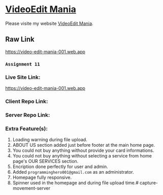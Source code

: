 # [VideoEdit Mania](https://video-edit-mania-001.web.app)

Please visite my website [VideoEdit Mania](https://video-edit-mania-001.web.app).

## Raw Link

https://video-edit-mania-001.web.app

### `Assignment 11`
### Live Site Link:
https://video-edit-mania-001.web.app
### Client Repo Link:

### Server Repo Link:


### Extra Feature(s):
1. Loading warning during file upload.
2. ABOUT US section added just before footer at the main home page.
3. You could not buy anything without provide your card informations.
4. You could not buy anything without selecting a service from home page's OUR SERVICES section.
5. Encription done perfectly for user and admin.
6. Added `programminghero001@gmail.com` as an administrator.
7. Homepage fully responsive.
8. Spinner used in the homepage and during file upload time.# capture-movement-server
